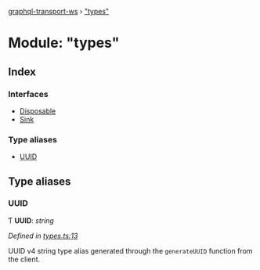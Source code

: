 [graphql-transport-ws](../README.md) › ["types"](_types_.md)

# Module: "types"

## Index

### Interfaces

* [Disposable](../interfaces/_types_.disposable.md)
* [Sink](../interfaces/_types_.sink.md)

### Type aliases

* [UUID](_types_.md#uuid)

## Type aliases

###  UUID

Ƭ **UUID**: *string*

*Defined in [types.ts:13](https://github.com/enisdenjo/graphql-transport-ws/blob/5b3d253/src/types.ts#L13)*

UUID v4 string type alias generated through the
`generateUUID` function from the client.
